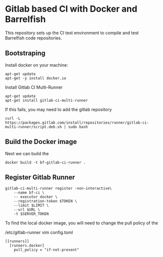 Gitlab based CI with Docker and Barrelfish 
==========================================

This repository sets up the CI test environment to compile and test Barrelfish
code repositories.

Bootstraping
------------
Install docker on your machine:

```
apt-get update
apt-get -y install docker.io 
```

Install Gitlab CI Multi-Runner

```
apt-get update
apt-get install gitlab-ci-multi-runner
```

If this fails, you may need to add the gitlab repository
```
curl -L https://packages.gitlab.com/install/repositories/runner/gitlab-ci-multi-runner/script.deb.sh | sudo bash
```

Build the Docker image
----------------------
Next we can build the 
```
docker build -t bf-gitlab-ci-runner .
```


Register Gitlab Runner
---------------------

```
gitlab-ci-multi-runner register -non-interactive\
    --name bf-ci \
    -- executor docker \
    --registration-token $TOKEN \
    --limit $LIMIT \
    --url $URL \
    -t $SERVER_TOKEN
```

To find the local docker image, you will need to change the pull policy
of the 

/etc/gitlab-runner vim config.toml 

```
[[runners]]
  [runners.docker]
    pull_policy = "if-not-present"

```

